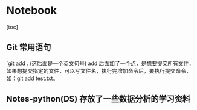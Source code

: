# Notebook
[toc]
## Git 常用语句
`git add . (这后面是一个英文句号)
add 后面加了一个点，是想要提交所有文件，如果想提交指定的文件，可以写文件名，执行完增加命令后，要执行提交命令，如：git add test.txt。

## Notes-python(DS) 存放了一些数据分析的学习资料
